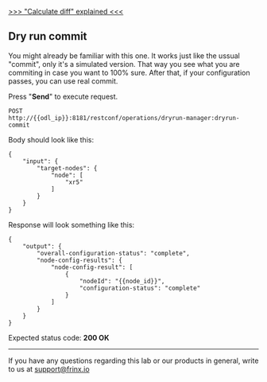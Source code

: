 [>>> "Calculate diff" explained <<<](13.md)

## Dry run commit

You might already be familiar with this one. It works just like the ussual "commit", only it's a simulated version. That way you see what you are commiting in case you want to 100% sure. After that, if your configuration passes, you can use real commit.


Press "**Send**" to execute request.

```
POST
http://{{odl_ip}}:8181/restconf/operations/dryrun-manager:dryrun-commit
```

Body should look like this:

```
{
    "input": {
        "target-nodes": {
            "node": [
                "xr5"
            ]
        }
    }
}
```

Response will look something like this:

```
{
    "output": {
        "overall-configuration-status": "complete",
        "node-config-results": {
            "node-config-result": [
                {
                    "nodeId": "{{node_id}}",
                    "configuration-status": "complete"
                }
            ]
        }
    }
}
```

Expected status code: **200 OK**

---
If you have any questions regarding this lab or our products in general, write to us at [support@frinx.io](mailto:support@frinx.io)